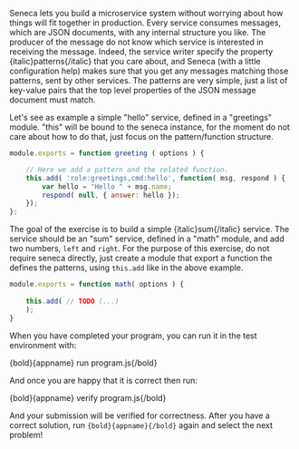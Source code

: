 Seneca lets you build a microservice system without worrying about how things will fit together in production.
Every service consumes messages, which are JSON documents, with any internal structure you like.
The producer of the message do not know which service is interested in receiving
the message. Indeed, the service writer specify the property {italic}patterns{/italic} that you care about,
and Seneca (with a little configuration help) makes sure that you get any messages matching those patterns, sent by other services.
The patterns are very simple, just a list of key-value pairs that the top level properties of the JSON message document must match.

Let's see as example a simple "hello" service, defined in a "greetings" module.
"this" will be bound to the seneca instance, for the moment do not care about how to do that,
just focus on the pattern/function structure.  

```javascript
module.exports = function greeting ( options ) {

    // Here we add a pattern and the related function.
    this.add( 'role:greetings,cmd:hello', function( msg, respond ) {
        var hello = "Hello " + msg.name;
        respond( null, { answer: hello });
    });
};

```

The goal of the exercise is to build a simple {italic}sum{/italic} service.
The service should be an "sum" service, defined in a "math" module, and add two numbers, `left` and `right`.
For the purpose of this exercise, do not require seneca directly, just create a
module that export a function the defines the patterns, using `this.add` like in the
above example.

``` javascript
module.exports = function math( options ) {
    
    this.add( // TODO (...)
    );
}
```

When you have completed your program, you can run it in the test
environment with:

  {bold}{appname} run program.js{/bold}

And once you are happy that it is correct then run:

  {bold}{appname} verify program.js{/bold}

And your submission will be verified for correctness. After you have
a correct solution, run `{bold}{appname}{/bold}` again and select the next problem!

